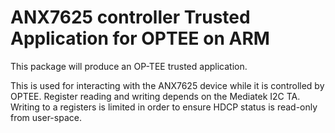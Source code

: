 # ANX7625 controller Trusted Application for OPTEE on ARM

This package will produce an OP-TEE trusted application.

This is used for interacting with the ANX7625 device while it is
controlled by OPTEE. Register reading and writing depends on the
Mediatek I2C TA. Writing to a registers is limited in order to
ensure HDCP status is read-only from user-space.
